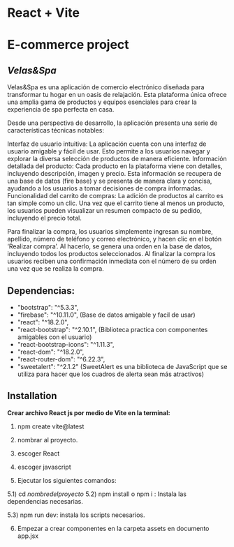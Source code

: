 # React + Vite

# E-commerce project

## _Velas&Spa_

Velas&Spa es una aplicación de comercio electrónico diseñada para transformar tu hogar en un oasis de relajación. Esta plataforma única ofrece una amplia gama de productos y equipos esenciales para crear la experiencia de spa perfecta en casa.

Desde una perspectiva de desarrollo, la aplicación presenta una serie de características técnicas notables:

Interfaz de usuario intuitiva: La aplicación cuenta con una interfaz de usuario amigable y fácil de usar. Esto permite a los usuarios navegar y explorar la diversa selección de productos de manera eficiente.
Información detallada del producto: Cada producto en la plataforma viene con detalles, incluyendo descripción, imagen y precio. Esta información se recupera de una base de datos (fire base) y se presenta de manera clara y concisa, ayudando a los usuarios a tomar decisiones de compra informadas.
Funcionalidad del carrito de compras: La adición de productos al carrito es tan simple como un clic. Una vez que el carrito tiene al menos un producto, los usuarios pueden visualizar un resumen compacto de su pedido, incluyendo el precio total.

Para finalizar la compra, los usuarios simplemente ingresan su nombre, apellido, número de teléfono y correo electrónico, y hacen clic en el botón ‘Realizar compra’. Al hacerlo, se genera una orden en la base de datos, incluyendo todos los productos seleccionados. Al finalizar la compra los usuarios reciben una confirmación inmediata con el número de su orden una vez que se realiza la compra.

## Dependencias:

- "bootstrap": "^5.3.3",
- "firebase": "^10.11.0", (Base de datos amigable y facil de usar)
- "react": "^18.2.0",
- "react-bootstrap": "^2.10.1", (Biblioteca practica con componentes amigables con el usuario)
- "react-bootstrap-icons": "^1.11.3",
- "react-dom": "^18.2.0",
- "react-router-dom": "^6.22.3",
- "sweetalert": "^2.1.2" (SweetAlert es una biblioteca de JavaScript que se utiliza para hacer que los cuadros de alerta sean más atractivos)

## Installation

**Crear archivo React js por medio de Vite en la terminal:**

1. npm create vite@latest

2. nombrar al proyecto.

3. escoger React

4. escoger javascript

5. Ejecutar los siguientes comandos:

5.1) cd _nombredelproyecto_
5.2) npm install o npm i : Instala las dependencias necesarias.

5.3) npm run dev: instala los scripts necesarios.

6. Empezar a crear componentes en la carpeta assets en documento app.jsx
